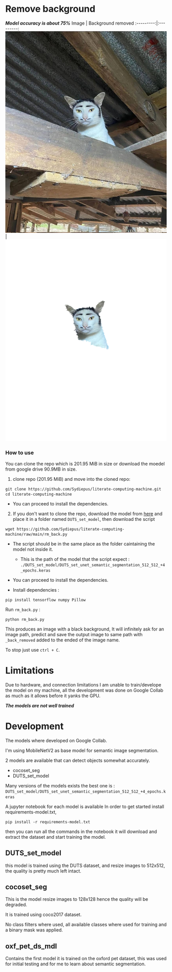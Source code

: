 # Remove background

***Model accuracy is about 75%***
Image      | Background removed
:---------:|:---------:
![](test_imgs/photo_2023-09-21_19-52-52.jpg)  | ![](test_imgs/photo_2023-09-21_19-52-52_back_removed.png)

### How to use
You can clone the repo which is 201.95 MiB in size or download the moedel from google drive 90.9MB in size.

1. clone repo (201.95 MiB) and move into the cloned repo:
```
git clone https://github.com/Sydiepus/literate-computing-machine.git
cd literate-computing-machine
```
- You can proceed to install the dependencies.
2. If you don't want to clone the repo, download the model from [here](https://drive.google.com/file/d/1Ed_m1x7k0m0rWpP9zBugVB22ySGPDVoe/view?usp=sharing) and place it in a folder named `DUTS_set_model`, then download the script
  ```
  wget https://github.com/Sydiepus/literate-computing-machine/raw/main/rm_back.py
  ```
  - The script should be in the same place as the folder caintaining the model not inside it.
      - This is the path of the model that the script expect : `./DUTS_set_model/DUTS_set_unet_semantic_segmentation_512_512_+4_epochs.keras`
  - You can proceed to install the dependencies.

- Install dependencies : 

``` 
pip install tensorflow numpy Pillow
```

Run `rm_back.py` :

``` 
python rm_back.py
```

This produces an image with a black background,
It will infinitely ask for an image path, predict and save the output image to same path with `_back_removed` added to the ended of the image name.

To stop just use `ctrl + C`. 

# Limitations
Due to hardware, and connection limitations I am unable to train/develope the model on my machine, all the development was done on Google Collab as much as it allows before it yanks the GPU.

***The models are not well trained***
# Development 
The models where developed on Google Collab.

I'm using MobileNetV2 as base model for semantic image segmentation.

2 models are available that can detect objects somewhat accurately.
- cocoset_seg
- DUTS_set_model

Many versions of the models exists the best one is : `DUTS_set_model/DUTS_set_unet_semantic_segmentation_512_512_+4_epochs.keras`

A jupyter notebook for each model is available
In order to get started install requirements-model.txt, 

``` 
pip install -r requirements-model.txt
```

then you can run all the commands in the notebook it will download and extract the dataset and start training the model.

## DUTS_set_model
this model is trained using the DUTS dataset, and resize images to 512x512, the quality is pretty much left intact.
## cocoset_seg

This is the model resize images to 128x128 hence the quality will be degraded.

It is trained using coco2017 dataset.

No class filters where used, all available classes where used for training and a binary mask was applied.

## oxf_pet_ds_mdl

Contains the first model it is trained on the oxford pet dataset, this was used for initial testing and for me to 
learn about semantic segmentation.
